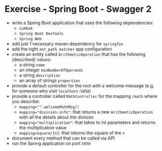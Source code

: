 # Exercise - Spring Boot - Swagger 2
* write a Spring Boot application that uses the following dependencies:
  * `Lombok`
  * `Spring Boot DevTools`
  * `Spring Web`
* add just 1 necessary maven dependency for `springfox`
* add the right `ant_path_matcher` app configuration
* create an entity called `ArithmeticOperation` that has the following (described) values:
  * a string `name`
  * an integer `minNumberOfOperands`
  * a string `description`
  * an array of strings `properties`
* provide a default controller for the root with a welcome message (e.g. for someone who visit `localhost:5050`)
* provide a controller called `MathController` for the mapping `/math` where you describe:
  * `mapping=""`: `welcomeMathMsg()`
  * `mapping="division-info"`: that returns a new `ArithmeticOperation` with all the details about the division
  * `mapping="multiplication"`: that takes to int parameters and returns the multiplication value
  * `mapping=square/{n}`: that returns the square of the `n`
* document every method that can be called via API
* run the Spring application on port `5050`
